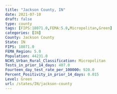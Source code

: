 ```yaml
---
title: "Jackson County, IN"
date: 2021-07-10
draft: false
type: county
tags: [FIPS:18071.0,FEMA:5.0,Micropolitan,Green]
categories: [IN]
County: Jackson County
State: IN
FIPS: 18071.0
FEMA_Region: 5.0
Population: 44231.0
NCHS_Urban_Rural_Classification: Micropolitan
Tests_in_prior_14_days: 407.0
Fourteen_day_test_rate_per_100000: 920.0
Percent_Positivity_in_prior_14_days: 0.015
Level: Green
url: /states/IN/jackson-county
---
```



